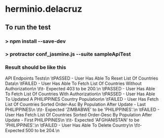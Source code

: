 # herminio.delacruz
## To run the test

### > npm install --save-dev
### > protractor conf_jasmine.js --suite sampleApiTest


### Result should be like this
  API Endpoints Tests\n
    \tPASSED - User Has Able To Reset List Of Countries Data\n
    \tFAILED - User Has Able To Fetch List Of Countries Without Authorization\n
      \t\t- Expected 403 to be 200.\n
    \tPASSED - User Has Able To Fetch List Of Countries With Authorization\n
    \tPASSED - User Has Able To Updated A PHILIPPINES Country Population\n
    \tFAILED - User Has Fetch List Of Countries Sorted Order-Asc By Population After Update - Last PHILIPPINES\n
      \t\t- Expected 'ZIMBABWE' to be 'PHILIPPINES'.\n
    \tFAILED - User Has Fetch List Of Countries Sorted Order-Desc By Population After Update - First PHILIPPINES\n
      \t\t- Expected 'AFGHANISTAN' to be 'PHILIPPINES'.\n
    \tFAILED - User Has Able To Delete Country\n
      \t\t- Expected 500 to be 204.\n